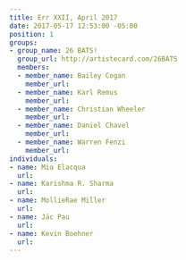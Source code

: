 ```yaml
---
title: Err XXII, April 2017
date: 2017-05-17 12:53:00 -05:00
position: 1
groups:
- group_name: 26 BATS!
  group_url: http://artistecard.com/26BATS
  members:
  - member_name: Bailey Cogan
    member_url: 
  - member_name: Karl Remus
    member_url: 
  - member_name: Christian Wheeler
    member_url: 
  - member_name: Daniel Chavel
    member_url: 
  - member_name: Warren Fenzi
    member_url: 
individuals:
- name: Mia Elacqua
  url: 
- name: Karishma R. Sharma
  url: 
- name: MollieRae Miller
  url: 
- name: Jäc Pau
  url: 
- name: Kevin Boehner
  url: 
---
```


